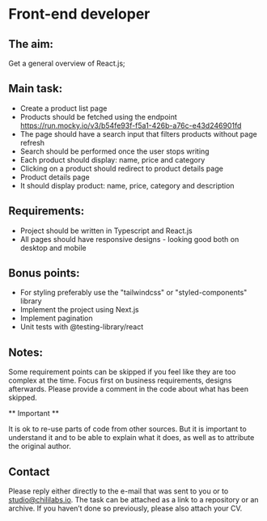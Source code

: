 # Front-end developer
## The aim:
Get a general overview of React.js;

## Main task:

* Create a product list page
 * Products should be fetched using the endpoint https://run.mocky.io/v3/b54fe93f-f5a1-426b-a76c-e43d246901fd
 * The page should have a search input that filters products without page refresh
 * Search should be performed once the user stops writing
 * Each product should display: name, price and category
 * Clicking on a product should redirect to product details page
* Product details page
 * It should display product: name, price, category and description

## Requirements:

* Project should be written in Typescript and React.js
* All pages should have responsive designs - looking good both on desktop and mobile

## Bonus points:

* For styling preferably use the "tailwindcss" or "styled-components" library
* Implement the project using Next.js
* Implement pagination
* Unit tests with @testing-library/react

## Notes:

Some requirement points can be skipped if you feel like they are too complex at the time. 
Focus first on business requirements, designs afterwards. Please provide a comment in the code about what has been skipped.

** Important **

It is ok to re-use parts of code from other sources. But it is important to understand it and to be able to explain what it does, as well as to attribute the original author.

## Contact

Please reply either directly to the e-mail that was sent to you or to studio@chililabs.io.
The task can be attached as a link to a repository or an archive. If you haven’t done so previously, please also attach your CV.
